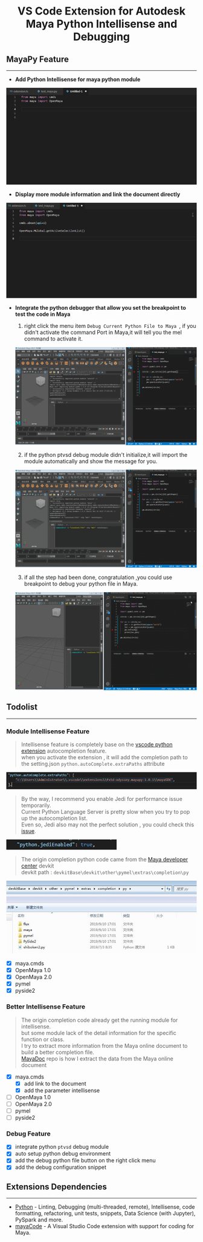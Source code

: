 <h1 align="center">
VS Code Extension for Autodesk Maya Python Intellisense and Debugging
</h1>

<!-- This extension depend on python extension and mayaCode extension.   
add the awesome Intellisense and Debugging feature. -->

## MayaPy Feature

---

+ **Add Python Intellisense for maya python module**

![01_module](img/01_module.gif)

+ **Display more module information and link the document directly** 

![02_link](img/02_link.gif)

+ **Integrate the python debugger that allow you set the breakpoint to test the code in Maya**

    1. right click the menu item `Debug Current Python File to Maya `, if you didn't activate the command Port in Maya,it will tell you the mel command to activate it.
    
    ![03_debug_commandPort](img/03_debug_commandPort.gif)


    2. if the python ptvsd debug module didn't initialize,it will import the module automatically and show the message for you.

    ![04_debug_ptvsd](img/04_debug_ptvsd.gif)

    3. if all the step had been done, congratulation ,you could use breakpoint to debug your python file in Maya.

    ![05_debug_breakpoint](img/05_debug_breakpoint.gif)


## Todolist

---

### Module Intellisense Feature

> Intellisense feature is completely base on the [vscode python extension](https://marketplace.visualstudio.com/items?itemName=ms-python.python) autocompletion feature.   
> when you activate the extension , it will add the completion path to the setting.json `python.autoComplete.extraPaths` attribute

![07_python_extrapath](img/07_python_extrapath.jpg)

> By the way, I recommend you enable Jedi for performance issue temporarily.   
> Current Python Language Server is pretty slow when you try to pop up the autocompletion list.    
> Even so, Jedi also may not the perfect solution , you could check this [issue](https://github.com/davidhalter/jedi/issues/843).

![08_jedi_enable](img/08_jedi_enable.jpg)

> The origin completion python code came from the [Maya developer center](https://www.autodesk.com/developer-network/platform-technologies/maya) devkit  
> devkit path : `devkitBase\devkit\other\pymel\extras\completion\py`

![06_completion_py](img/06_completion_py.jpg)


- [x] maya.cmds 
- [x] OpenMaya 1.0
- [x] OpenMaya 2.0
- [x] pymel 
- [x] pyside2

### Better Intellisense Feature

> The origin completion code already get the running module for intellisense.  
> but some module lack of the detail information for the specific function or class.  
> I try to extract more information from the Maya online document to build a better completion file.    
> [MayaDoc](https://github.com/FXTD-ODYSSEY/MayaDoc) repo is how I extract the data from the Maya online document  

- [x] maya.cmds 
    - [x] add link to the document 
    - [x] add the parameter intellisense
- [ ] OpenMaya 1.0
- [ ] OpenMaya 2.0
- [ ] pymel 
- [ ] pyside2

### Debug Feature

- [x] integrate python `ptvsd` debug module  
- [x] auto setup python debug environment  
- [x] add the debug python file button on the right click menu   
- [x] add the debug configuration snippet   

## Extensions Dependencies

---

* [Python](https://marketplace.visualstudio.com/items?itemName=ms-python.python) - Linting, Debugging (multi-threaded, remote), Intellisense, code formatting, refactoring, unit tests, snippets, Data Science (with Jupyter), PySpark and more.  
* [mayaCode](https://marketplace.visualstudio.com/items?itemName=magicstack.MagicPython) - A Visual Studio Code extension with support for coding for Maya.

